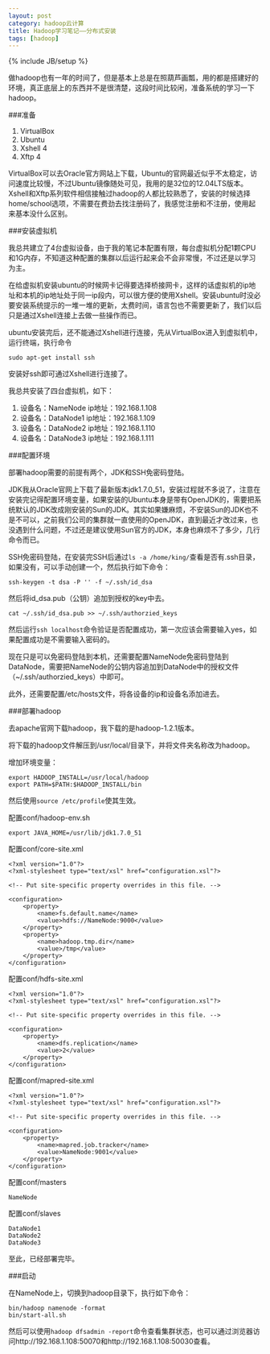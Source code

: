 ```yaml
---
layout: post
category: hadoop云计算
title: Hadoop学习笔记——分布式安装
tags: [hadoop]
---
```

{% include JB/setup %}


做hadoop也有一年的时间了，但是基本上总是在照葫芦画瓢，用的都是搭建好的环境，真正底层上的东西并不是很清楚，这段时间比较闲，准备系统的学习一下hadoop。

###准备

1. VirtualBox
2. Ubuntu
3. Xshell 4
4. Xftp 4


VirtualBox可以去Oracle官方网站上下载，Ubuntu的官网最近似乎不太稳定，访问速度比较慢，不过Ubuntu镜像随处可见，我用的是32位的12.04LTS版本。Xshell和Xftp系列软件相信接触过hadoop的人都比较熟悉了，安装的时候选择home/school选项，不需要在费劲去找注册码了，我感觉注册和不注册，使用起来基本没什么区别。


###安装虚拟机

我总共建立了4台虚拟设备，由于我的笔记本配置有限，每台虚拟机分配1颗CPU和1G内存，不知道这种配置的集群以后运行起来会不会非常慢，不过还是以学习为主。

在给虚拟机安装ubuntu的时候网卡记得要选择桥接网卡，这样的话虚拟机的ip地址和本机的ip地址处于同一ip段内，可以很方便的使用Xshell。安装ubuntu时没必要安装系统提示的一堆一堆的更新，太费时间，语言包也不需要更新了，我们以后只是通过Xshell连接上去做一些操作而已。

ubuntu安装完后，还不能通过Xshell进行连接，先从VirtualBox进入到虚拟机中，运行终端，执行命令

	sudo apt-get install ssh

安装好ssh即可通过Xshell进行连接了。

我总共安装了四台虚拟机，如下：

1. 设备名：NameNode  ip地址：192.168.1.108
2. 设备名：DataNode1  ip地址：192.168.1.109
3. 设备名：DataNode2  ip地址：192.168.1.110
4. 设备名：DataNode3  ip地址：192.168.1.111

###配置环境

部署hadoop需要的前提有两个，JDK和SSH免密码登陆。

JDK我从Oracle官网上下载了最新版本jdk1.7.0_51，安装过程就不多说了，注意在安装完记得配置环境变量，如果安装的Ubuntu本身是带有OpenJDK的，需要把系统默认的JDK改成刚安装的Sun的JDK。其实如果嫌麻烦，不安装Sun的JDK也不是不可以，之前我们公司的集群就一直使用的OpenJDK，直到最近才改过来，也没遇到什么问题，不过还是建议使用Sun官方的JDK，本身也麻烦不了多少，几行命令而已。

SSH免密码登陆，在安装完SSH后通过`ls -a /home/king/`查看是否有.ssh目录，如果没有，可以手动创建一个，然后执行如下命令：

	ssh-keygen -t dsa -P '' -f ~/.ssh/id_dsa

然后将id_dsa.pub（公钥）追加到授权的key中去。

	cat ~/.ssh/id_dsa.pub >> ~/.ssh/authorzied_keys

然后运行`ssh localhost`命令验证是否配置成功，第一次应该会需要输入yes，如果配置成功是不需要输入密码的。

现在只是可以免密码登陆到本机，还需要配置NameNode免密码登陆到DataNode，需要把NameNode的公钥内容追加到DataNode中的授权文件（~/.ssh/authorzied_keys）中即可。

此外，还需要配置/etc/hosts文件，将各设备的ip和设备名添加进去。

###部署hadoop

去apache官网下载hadoop，我下载的是hadoop-1.2.1版本。

将下载的hadoop文件解压到/usr/local/目录下，并将文件夹名称改为hadoop。

增加环境变量：

	export HADOOP_INSTALL=/usr/local/hadoop
	export PATH=$PATH:$HADOOP_INSTALL/bin

然后使用`source /etc/profile`使其生效。

配置conf/hadoop-env.sh

	export JAVA_HOME=/usr/lib/jdk1.7.0_51

配置conf/core-site.xml

	<?xml version="1.0"?>
	<?xml-stylesheet type="text/xsl" href="configuration.xsl"?>

	<!-- Put site-specific property overrides in this file. -->

	<configuration>
		<property>
			<name>fs.default.name</name>
			<value>hdfs://NameNode:9000</value>
		</property>
		<property>
			<name>hadoop.tmp.dir</name>
			<value>/tmp</value>
		</property>
	</configuration>

配置conf/hdfs-site.xml

	<?xml version="1.0"?>
	<?xml-stylesheet type="text/xsl" href="configuration.xsl"?>
	
	<!-- Put site-specific property overrides in this file. -->
	
	<configuration>
		<property>
			<name>dfs.replication</name>
			<value>2</value>
		</property>
	</configuration>

配置conf/mapred-site.xml

	<?xml version="1.0"?>
	<?xml-stylesheet type="text/xsl" href="configuration.xsl"?>
	
	<!-- Put site-specific property overrides in this file. -->
	
	<configuration>
		<property>
			<name>mapred.job.tracker</name>
			<value>NameNode:9001</value>
		</property>
	</configuration>

配置conf/masters

	NameNode

配置conf/slaves

	DataNode1
	DataNode2
	DataNode3

至此，已经部署完毕。

###启动

 在NameNode上，切换到hadoop目录下，执行如下命令：

	bin/hadoop namenode -format
	bin/start-all.sh

然后可以使用`hadoop dfsadmin -report`命令查看集群状态，也可以通过浏览器访问http://192.168.1.108:50070和http://192.168.1.108:50030查看。